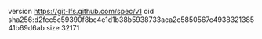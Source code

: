 version https://git-lfs.github.com/spec/v1
oid sha256:d2fec5c59390f8bc4e1d1b38b5938733aca2c5850567c493832138541b69d6ab
size 32171
